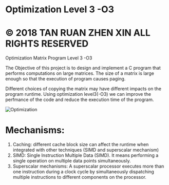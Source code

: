 # Optimization Level 3 -O3
# © 2018 TAN RUAN ZHEN XIN ALL RIGHTS RESERVED

Optimization Matrix Program Level 3 -O3

The Objective of this project is to design and implement a C program that performs computations on large matrices. 
The size of a matrix is large enough so that the execution of program causes paging.

Different choices of copying the matrix may have different impacts on the program runtime. 
Using optimization level3(-O3) we can improve the perfmance of the code and reduce the execution time of the program. 

![Optimization](https://user-images.githubusercontent.com/28322834/123498496-31de6500-d5fe-11eb-94e9-2ae55a691cf8.png)


# Mechanisms:
1.	Caching: different cache block size can affect the runtime when integrated with other techniques (SIMD and superscalar mechanism)
2.	SIMD: Single Instruction Multiple Data (SIMD). It means performing a single operation on multiple data points simultaneously.
3.	Superscalar mechanisms: A superscalar processor executes more than one instruction 
during a clock cycle by simultaneously dispatching multiple instructions to different components on the processor. 
